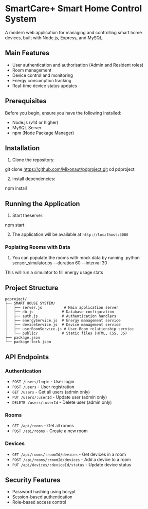 # SmartCare+ Smart Home Control System

A modern web application for managing and controlling smart home devices, built with Node.js, Express, and MySQL.

## Main Features

- User authentication and authorisation (Admin and Resident roles)
- Room management
- Device control and monitoring
- Energy consumption tracking
- Real-time device status updates

## Prerequisites

Before you begin, ensure you have the following installed:

- Node.js (v14 or higher)
- MySQL Server
- npm (Node Package Manager)

## Installation

1. Clone the repository:

git clone https://github.com/Mixonaut/pdproject.git
cd pdproject

2. Install dependencies:

npm install

## Running the Application

1. Start theserver:

npm start

2. The application will be available at `http://localhost:3000`

### Poplating Rooms with Data

1. You can populate the rooms with mock data by running:
   python sensor_simulator.py --duration 60 --interval 30

This will run a simulator to fill energy usage stats

## Project Structure

```
pdproject/
├── SMART HOUSE SYSTEM/
│   ├── server.js          # Main application server
│   ├── db.js             # Database configuration
│   ├── auth.js           # Authentication handlers
│   ├── energyService.js  # Energy management service
│   ├── deviceService.js  # Device management service
│   ├── userRoomService.js # User-Room relationship service
│   └── public/           # Static files (HTML, CSS, JS)
├── package.json
└── package-lock.json
```

## API Endpoints

### Authentication

- `POST /users/login` - User login
- `POST /users` - User registration
- `GET /users` - Get all users (admin only)
- `PUT /users/:userId` - Update user (admin only)
- `DELETE /users/:userId` - Delete user (admin only)

### Rooms

- `GET /api/rooms` - Get all rooms
- `POST /api/rooms` - Create a new room

### Devices

- `GET /api/rooms/:roomId/devices` - Get devices in a room
- `POST /api/rooms/:roomId/devices` - Add a device to a room
- `PUT /api/devices/:deviceId/status` - Update device status

## Security Features

- Password hashing using bcrypt
- Session-based authentication
- Role-based access control
